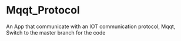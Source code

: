 # Mqqt_Protocol
An App that communicate with an IOT communication protocol, Mqqt,
Switch to the master branch for the code
